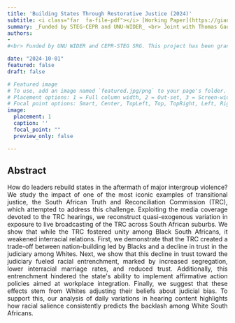```yaml
---
title: 'Building States Through Restorative Justice (2024)'
subtitle: <i class="far  fa-file-pdf"></i> [Working Paper](https://gianlucarusso.github.io/TRC_GHR_Oct24.pdf) <br> Joint with Thomas Gautier and Daniela Horta-Saenz
summary: _Funded by STEG-CEPR and UNU-WIDER_ <br> Joint with Thomas Gautier and Daniela Horta-Saenz <br> <i class="far  fa-file-pdf"></i> [Working Paper](https://gianlucarusso.github.io/.pdf) 
authors:
-
#<br> Funded by UNU WIDER and CEPR-STEG SRG. This project has been granted access to anonymised tax data from the South African National Treasury.

date: "2024-10-01"
featured: false
draft: false

# Featured image
# To use, add an image named `featured.jpg/png` to your page's folder.
# Placement options: 1 = Full column width, 2 = Out-set, 3 = Screen-width
# Focal point options: Smart, Center, TopLeft, Top, TopRight, Left, Right, BottomLeft, Bottom, BottomRight
image:
  placement: 1
  caption: ''
  focal_point: ""
  preview_only: false

---
```


## Abstract

<p align="justify">  How do leaders rebuild states in the aftermath of major intergroup violence?
We study the impact of one of the most iconic examples of transitional justice, the South African Truth and Reconciliation Commission (TRC), which attempted to address this challenge. Exploiting the media coverage devoted to the TRC hearings, we reconstruct quasi-exogenous variation in exposure to live broadcasting of the TRC across South African suburbs. We show that while the TRC fostered unity among Black South Africans, it weakened interracial relations. 
First, we demonstrate that the TRC created a trade-off between nation-building led by Blacks and a decline in trust in the judiciary among Whites. Next, we show that this decline in trust toward the judiciary fueled racial entrenchment, marked by increased segregation, lower interracial marriage rates, and reduced trust. 
Additionally, this entrenchment hindered the state's ability to implement affirmative action policies aimed at workplace integration. Finally, we suggest that these effects stem from Whites adjusting their beliefs about judicial bias. To support this, our analysis of daily variations in hearing content highlights how racial salience consistently predicts the backlash among White South Africans.